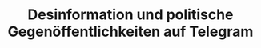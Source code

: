---
id: "desinformation" # nochmal überlegen
method: "Seminar und Übung"
institution: "Fakultät für Wirtschafts- und Sozialwissenschaften"
title: "Desinformation und politische Gegenöffentlichkeiten auf Telegram"
title_project: 
title_short: "Desinformation"
period: "Apr 23 ­­- Mar 24 (12 months)"
foerderlinie: "Transferorientierte Data Literacy"
round: "2"
filter: "2"
lecture2go: 
uhh_url: "https://www.hcl.uni-hamburg.de/ddlitlab/data-literacy-lehrlabor/zweite-foerderrunde/18-desinformation.html"
contributors: "Kostiantyn Yanchenko, Laura Laugwitz, Nadja Schaetz"
mentor: "Prof. Dr. Juliane Lischka"
quote: "Das Seminar betrachtet das globale Phänomen Desinformation vor dem Hintergrund von Gegenöffentlichkeiten auf sozialen Plattformen. Dabei steht die Rolle von Telegram als Plattform für Internet-Persönlichkeiten in der Verschwörungsszene und Datenquelle für die Untersuchung extremistischer Bewegungen im Mittelpunkt."
text: |
    ## Rückblick und Ergebnisse

    Ausgehend vom Forschungsstand und einer methodischen Einführung zur investigativen digitalen Ethnographie untersuchten Studierende der Medien- und Kommunikationswissenschaft sowie der Politikwissenschaft in diesem Projekt selbstgewählte Fallbeispiele zu Desinformation und Verschwörungsnarrativen. Im ersten Abschnitt der Veranstaltung wurden die sozio-technischen Entstehungsbedingungen, die Anhänger:innen sowie argumentative Merkmale von politischen Verschwörungsnarrativen aus interdisziplinärer Perspektive in den Blick genommen.

    Im zweiten Abschnitt wurden dann strukturierte und unstrukturierte Daten zu den Fallbeispielen über die Telegram-Api und das Telegram-Monitoring-Tool des Transferpartners Kollektiv data4transparency erhoben. Die Bilder, Videos, Texte und Metadaten wurden mit Hilfe von Jupyter-Notebooks analysiert. Da die öffentlich zugänglichen Daten ohne das explizite Einverständnis der Absender:innen erhoben und ausgewertet wurden, wurden auch Fragen zu Ethik und Datenschutz reflektiert. So entwickelten die Teilnehmenden ein Verständnis für Desinformation und Verschwörungsnarrative, für Dateninfrastrukturen und Datenanalysen sowie für Datenschutz und IT-Sicherheit im Kontext von sozialen Plattformen. Mit der Visualisierung der Ergebnisse lernten die Teilnehmenden außerdem, Erkenntnisse für die Öffentlichkeit zu präsentieren.

image: "https://www.hcl.uni-hamburg.de/16955366/christian-wiediger-gwkioaj5ab4-unsplash-733x414-06b0c8c7300fc2dd53a3bbef38026b8187217b71.jpg"
image_credit: "christian wiediger / unsplash"
link_external:
stine: "SoSe 2023 & WiSe 2023/24:  Seminar & Übung https://www.stine.uni-hamburg.de/scripts/mgrqispi.dll?APPNAME=CampusNet&PRGNAME=COURSEDETAILS&ARGUMENTS=-N000000000000001,-N000605,-N0,-N384455259287277,-N384455259252278,-N0,-N0,-N3,-APZoLYqPfxfRZPuoSeWLYvzRe4BPacZeARooTvjHfxQVZcD7FPU57mupaxqatmZRIVWPSOU5tRgcdPbZ0CuovfomLfZaN3SoCWMHSfj5VHBooHIomVjWKczL0Rd6W4Mc9RNNtRDm9VjLMPocdmdPLWdZI3BRDfSAN4DmdOd2wVUcZ3uPNHSovxdZkOomhHfVjVQV-OgeZQoLDvYHqcdADmzwaVMUwHSF-xoLBcqGzOjVFeURFHoRBHqHtfgRl4Ue9O-mFVQUoOIUJmMH8eQPJvSAHxqGJVNGTRBPx7Qof7NRxvf6uxZf9vdPkWqw5Rjlj4fKQQSHjxMi-fdGl7QHNmgowQSPvvB2NVZ7ZvY2ZQzlweYKoVBLZWN5UxQUT7ZpZWBKMPgWdYDHZQgmNRMAjxQPYfoPJOB5xOqwz3Y2tOQWxOSHefoPz3ffNCQWdONGWvZLUVWWCPzK5xIct4omQVomtxzKL4B5McMPVxfmmOdNw4fPCHQmHCfHSOfPdPDLKv-UTRf7d7MHAOUpWfjWuHf5w3Y6uVDUoOWWPvffjxfUA4fRb7NwKvQm9RgRSvNLLOoPJYYP5RzcZOd9AYfwyfDV6OSHJCQL34WoEcMWYHNW07fHvPo7ARSoWOdc67Mo7OWRbegRUff2weuH6PD5E7WUKPU53HYV6WdmSmqZLmd6yVfRe7ZPLcDcFVjL7vzwgPWK6WQ76RYZbVjoXCWfZOoRFcgRBHdyZHuKh7ucNv-D9xoD-copj4gmMOuKTeZLW, https://www.stine.uni-hamburg.de/scripts/mgrqispi.dll?APPNAME=CampusNet&PRGNAME=COURSEDETAILS&ARGUMENTS=-N000000000000001,-N000605,-N0,-N386074609896913,-N386074609894914,-N0,-N0,-N3,-AYUf6OZVjvNAbVQmPvjVFObZgvoU0eYDZRDAIYgL7mWoUYoWgVQi9mQLDWZPTe-muHWK84URqHMoLHBwZHjpzQz6gvoKXVWRSRSA7VgpvOuRJOSA0YflN4qHKrqN9QYZ5euPzxzUzrUL6PdGXHWm0VZRgVuUKfMPtOfmHxS5FONNAHdHtxBL8cjWbHMR37Y5e7ZUHHdFAcoUSmo5yQjiAVjPDPBGsPBLLxDmzxjoxYWPEm-oSHB6VPUoWOtN-foedVWUYPNPdfSPEWYRvfBR6QWUWxMideuPUfWPaWNKHrML3PqUeRZKw7MlNQ-L-QML9vIHPVSpQ7DZIv-o-fBH5QDG7RSPJvYRKfDA8xMpxYWHEWYoamI5UOW794BAacUWAPQmNHqmzxqeAx-oM3oDdvYR-cDmMQ-paPfnFrqRexDmHPNWJvIHsODDNWjoYcgLjOBl63oHk7f29VNodVdZMYuAg4gPYRqPBcQWlmoKuRIWgHqWtOjR6HuLA3WKDCfWaeYmLvSAqmfZ0vDLBrqK7PSmCxul9Yui9QqLufjK0YSpjvB6JVjAVYqUDWQoeeqGM4SmecqUafUpwcd6VQfGK3zLxfBKgP-RuOzKerq76PSUxQoKvczUm4fAyVoHYefobPqRSYBHLHDG-HNRC7Y5LWNRwQqGLRDL3ckZyPtNZHf6IYbNdcDwo4YAKeDLymz6dWYmsYD5y7uRIHBofWoL6cj79RU5JHfW0PSAqvMfwVUnAvUms4YwlvYWJcURXRSmW"
---